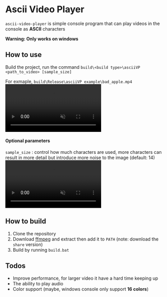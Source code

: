 # Ascii Video Player
`ascii-video-player` is simple console program that can play videos in the console as **ASCII** characters

**Warning: Only works on windows**

## How to use
Build the project, run the command
`build\<build type>\asciiVP <path_to_video> [sample_size]`

For exmaple, `build\Release\asciiVP example\bad_apple.mp4`
<video src="docs/default.mp4" muted autoplay title="example"></video>
#### Optional parameters
`sample_size` : control how much characters are used, more characters can result in more detail but introduce more noise to the image (default: 14)
<video src="docs/diff_size.mp4" muted autoplay title="sample_size_showcase"></video>
## How to build
1. Clone the repository
2. Download [ffmpeg](https://ffmpeg.org/download.html#build-windows) and extract then add it to `PATH` (note: download the `share` version)
3. Build by running `build.bat`

## Todos
- Improve performance, for larger video it have a hard time keeping up
- The ability to play audio
- Color support (maybe, windows console only support **16 colors**)


